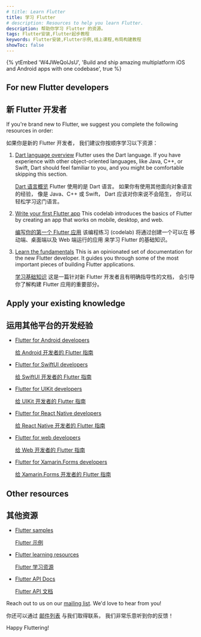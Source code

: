 ```yaml
---
# title: Learn Flutter
title: 学习 Flutter
# description: Resources to help you learn Flutter.
description: 帮助你学习 Flutter 的资源。
tags: Flutter安装,Flutter起步教程
keywords: Flutter安装,Flutter示例,线上课程,布局构建教程
showToc: false
---
```


{% ytEmbed 'W4JWeQolJsU', 'Build and ship amazing multiplatform iOS and Android apps with one codebase', true %}

## For new Flutter developers

## 新 Flutter 开发者

If you're brand new to Flutter, 
we suggest you complete the following resources 
in order:

如果你是新的 Flutter 开发者，
我们建议你按顺序学习以下资源：

 1. [Dart language overview][]
    Flutter uses the Dart language. 
    If you have experience with other
    object-oriented languages, like Java, C++, or 
    Swift, Dart should feel familiar to you, 
    and you might be comfortable skipping this section.

    [Dart 语言概览][Dart language overview]
    Flutter 使用的是 Dart 语言。
    如果你有使用其他面向对象语言的经验，
    像是 Java、C++ 或 Swift，
    Dart 应该对你来说不会陌生，
    你可以轻松学习这门语言。

 2. [Write your first Flutter app][] 
    This codelab introduces the basics of Flutter 
    by creating an app that works on mobile, 
    desktop, and web.

    [编写你的第一个 Flutter 应用][Write your first Flutter app]
    该编程练习 (codelab) 将通过创建一个可以在
    移动端、桌面端以及 Web 端运行的应用
    来学习 Flutter 的基础知识。

 3. [Learn the fundamentals][] 
    This is an opinionated set of documentation for
    the new Flutter developer. It guides you 
    through some of the most important pieces of 
    building Flutter applications.

    [学习基础知识][Learn the fundamentals]
    这是一篇针对新 Flutter 开发者且有明确指导性的文档，
    会引导你了解构建 Flutter 应用的重要部分。

## Apply your existing knowledge

## 运用其他平台的开发经验

* [Flutter for Android developers][]

  [给 Android 开发者的 Flutter 指南][Flutter for Android developers]

* [Flutter for SwiftUI developers][]

  [给 SwiftUI 开发者的 Flutter 指南][Flutter for SwiftUI developers]

* [Flutter for UIKit developers][]

  [给 UIKit 开发者的 Flutter 指南][Flutter for UIKit developers]

* [Flutter for React Native developers][]

  [给 React Native 开发者的 Flutter 指南][Flutter for React Native developers]

* [Flutter for web developers][]

  [给 Web 开发者的 Flutter 指南][Flutter for web developers]

* [Flutter for Xamarin.Forms developers][]

  [给 Xamarin.Forms 开发者的 Flutter 指南][Flutter for Xamarin.Forms developers]

## Other resources

## 其他资源

* [Flutter samples][]

  [Flutter 示例][Flutter samples]

* [Flutter learning resources][]

  [Flutter 学习资源][Flutter learning resources]

* [Flutter API Docs][]

  [Flutter API 文档][Flutter API Docs]

Reach out to us on our [mailing list][]. 
We'd love to hear from you!

你还可以通过 [邮件列表][mailing list] 与我们取得联系，
我们非常乐意听到你的反馈！

Happy Fluttering!

[Dart language overview]: {{site.dart-site}}/overview
[Flutter API Docs]: {{site.api}}
[Flutter learning resources]: /reference/learning-resources
[Flutter for Android developers]: /get-started/flutter-for/android-devs
[Flutter for SwiftUI developers]: /get-started/flutter-for/swiftui-devs
[Flutter for UIKit developers]: /get-started/flutter-for/uikit-devs
[Flutter for React Native developers]: /get-started/flutter-for/react-native-devs
[Flutter samples]: https://github.com/flutter/samples
[Flutter for web developers]: /get-started/flutter-for/web-devs
[Flutter for Xamarin.Forms developers]: /get-started/flutter-for/xamarin-forms-devs
[Learn the fundamentals]: /get-started/fundamentals
[mailing list]: mailto:{{site.email}}
[Write your first Flutter app]: /get-started/codelab
